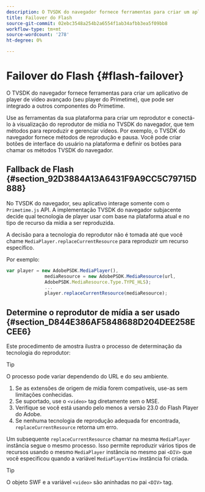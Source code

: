 ```yaml
---
description: O TVSDK do navegador fornece ferramentas para criar um aplicativo de player de vídeo avançado (seu player do Primetime), que pode ser integrado a outros componentes do Primetime.
title: Failover do Flash
source-git-commit: 02ebc3548a254b2a6554f1ab34afbb3ea5f09bb8
workflow-type: tm+mt
source-wordcount: '278'
ht-degree: 0%

---
```


# Failover do Flash {#flash-failover}

O TVSDK do navegador fornece ferramentas para criar um aplicativo de player de vídeo avançado (seu player do Primetime), que pode ser integrado a outros componentes do Primetime.

Use as ferramentas da sua plataforma para criar um reprodutor e conectá-lo à visualização do reprodutor de mídia no TVSDK do navegador, que tem métodos para reproduzir e gerenciar vídeos. Por exemplo, o TVSDK do navegador fornece métodos de reprodução e pausa. Você pode criar botões de interface do usuário na plataforma e definir os botões para chamar os métodos TVSDK do navegador.

## Fallback de Flash {#section_92D3884A13A6431F9A9CC5C79715D888}

No TVSDK do navegador, seu aplicativo interage somente com o `Primetime.js` API. A implementação TVSDK do navegador subjacente decide qual tecnologia de player usar com base na plataforma atual e no tipo de recurso da mídia a ser reproduzida.

A decisão para a tecnologia do reprodutor não é tomada até que você chame `MediaPlayer.replaceCurrentResource` para reproduzir um recurso específico.

Por exemplo:

```js
var player = new AdobePSDK.MediaPlayer(), 
              mediaResource = new AdobePSDK.MediaResource(url, 
              AdobePSDK.MediaResource.Type.TYPE_HLS); 
              ... 
              player.replaceCurrentResource(mediaResource);
```

## Determine o reprodutor de mídia a ser usado {#section_D844E386AF5848688D204DEE258ECEE6}

Este procedimento de amostra ilustra o processo de determinação da tecnologia do reprodutor:

>[!TIP]
>
>O processo pode variar dependendo do URL e do seu ambiente.

1. Se as extensões de origem de mídia forem compatíveis, use-as sem limitações conhecidas.
1. Se suportado, use o `<video>` tag diretamente sem o MSE.
1. Verifique se você está usando pelo menos a versão 23.0 do Flash Player do Adobe.
1. Se nenhuma tecnologia de reprodução adequada for encontrada, `replaceCurrentResource` retorna um erro.

Um subsequente `replaceCurrentResource` chamar na mesma `MediaPlayer` instância segue o mesmo processo. Isso permite reproduzir vários tipos de recursos usando o mesmo `MediaPlayer` instância no mesmo pai `<DIV>` que você especificou quando a variável `MediaPlayerView` instância foi criada.

>[!TIP]
>
>O objeto SWF e a variável `<video>` são aninhadas no pai `<DIV>` tag.
